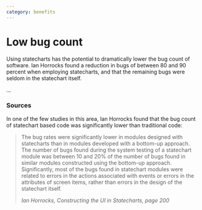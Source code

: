 ```yaml
---
category: benefits
---
```


# Low bug count

Using statecharts has the potential to dramatically lower the bug count of software.  Ian Horrocks found a reduction in bugs of between 80 and 90 percent when employing statecharts, and that the remaining bugs were seldom in the statechart itself.

...

### Sources

In one of the few studies in this area, Ian Horrocks found that the bug count of statechart based code was significantly lower than traditional code:

> The bug rates were significantly lower in modules designed with statecharts than in modules developed with a bottom-up approach.  The number of bugs found during the system testing of a statechart module was between 10 and 20% of the number of bugs found in similar modules constructed using the bottom-up approach. Significantly, most of the bugs found in statechart modules were related to errors in the actions associated with events or errors in the attributes of screen items, rather than errors in the design of the statechart itself.
>
> <cite>Ian Horrocks, Constructing the UI in Statecharts, page 200</cite>

